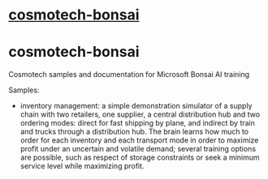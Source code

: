 # [cosmotech-bonsai](https://github.com/Cosmo-Tech/cosmotech-bonsai)

# cosmotech-bonsai
Cosmotech samples and documentation for Microsoft Bonsai AI training

Samples:
* inventory management: a simple demonstration simulator of a supply chain with two retailers, one supplier, a central distribution hub and two ordering modes: direct for fast shipping by plane, and indirect by train and trucks through a distribution hub.  The brain learns how much to order for each inventory and each transport mode in order to maximize profit under an uncertain and volatile demand; several training options are possible, such as respect of storage constraints or seek a minimum service level while maximizing profit.
